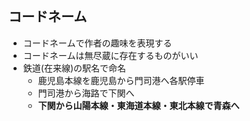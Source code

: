 ##  コードネーム

* コードネームで作者の趣味を表現する
* コードネームは無尽蔵に存在するものがいい
* 鉄道(在来線)の駅名で命名
  * 鹿児島本線を鹿児島から門司港へ各駅停車
  * 門司港から海路で下関へ
  * **下関から山陽本線・東海道本線・東北本線で青森へ**
 